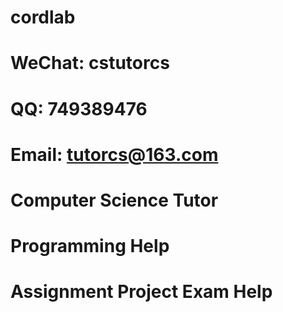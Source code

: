 # cordlab
# WeChat: cstutorcs

# QQ: 749389476

# Email: tutorcs@163.com

# Computer Science Tutor

# Programming Help

# Assignment Project Exam Help
